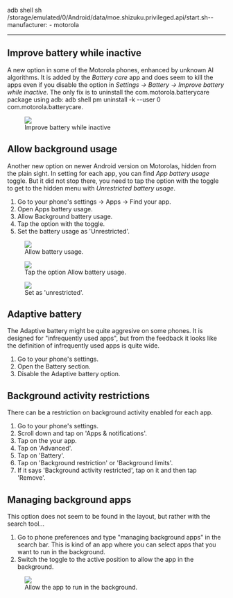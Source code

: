 adb shell sh /storage/emulated/0/Android/data/moe.shizuku.privileged.api/start.sh--
manufacturer: 
    - motorola

---


## Improve battery while inactive

A new option in some of the Motorola phones, enhanced by unknown AI algorithms. It is added by the *Battery care* app and does seem to kill the apps even if you disable the option in _Settings -> Battery -> Improve battery while inactive_. The only fix is to uninstall the com.motorola.batterycare package using adb: adb shell pm uninstall -k --user 0 com.motorola.batterycare.

<div class="img-block">
  <figure>
    <img src="/assets/img/motorola/moto_AI_battery.png">
    <figcaption>Improve battery while inactive</figcaption>
  </figure>

</div>


## Allow background usage

Another new option on newer Android version on Motorolas, hidden from the plain sight. In setting for each app, you can find *App battery usage* toggle. But it did not stop there, you need to tap the option with the toggle to get to the hidden menu with *Unrestricted battery usage*.

1. Go to your phone's settings -> Apps -> Find your app.
2. Open Apps battery usage.
3. Allow Background battery usage.
4. Tap the option with the toggle.
5. Set the battery usage as 'Unrestricted'.

<div class="img-block">
  <figure>
    <img src="/assets/img/motorola/moto_ai_per-app_1.png">
    <figcaption>Allow battery usage.</figcaption>
  </figure>

  <figure>
    <img src="/assets/img/motorola/moto_ai_per-app_2.png">
    <figcaption>Tap the option Allow battery usage.</figcaption>
  </figure>

  <figure>
    <img src="/assets/img/motorola/moto_ai_per-app_3.png">
    <figcaption>Set as 'unrestricted'.</figcaption>
  </figure>

</div>



## Adaptive battery

The Adaptive battery might be quite aggresive on some phones. It is designed for "infrequently used apps", but from the feedback it looks like the definition of infrequently used apps is quite wide.

1. Go to your phone's settings.
2. Open the Battery section.
3. Disable the Adaptive battery option.


## Background activity restrictions

There can be a restriction on background activity enabled for each app. 

1. Go to your phone's settings.
2. Scroll down and tap on 'Apps & notifications'.
3. Tap on the your app.
4. Tap on 'Advanced'.
5. Tap on 'Battery'.
6. Tap on 'Background restriction' or 'Background limits'.
7. If it says 'Background activity restricted', tap on it and then tap 'Remove'.

## Managing background apps

This option does not seem to be found in the layout, but rather with the search tool...

1. Go to phone preferences and type "managing background apps" in the search bar. This is kind of an app where you can select apps that you want to run in the background.
2. Switch the toggle to the active position to allow the app in the background.

<div class="img-block">
  <figure>
    <img src="/assets/img/motorola/moto_background_manager.jpg">
    <figcaption>Allow the app to run in the background.</figcaption>
  </figure>

</div>

